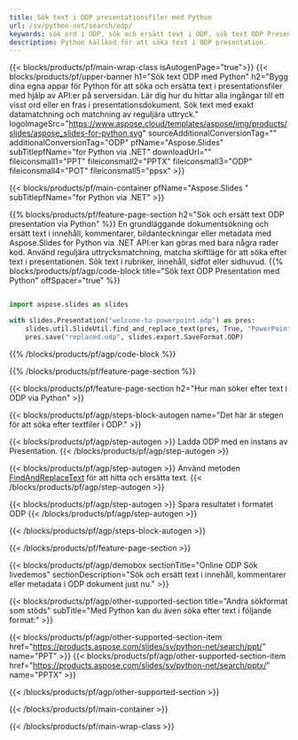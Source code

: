 ```yaml
---
title: Sök text i ODP presentationsfiler med Python
url: /sv/python-net/search/odp/
keywords: sök ord i ODP, sök och ersätt text i ODP, sök text ODP Presentation
description: Python källkod för att söka text i ODP presentation.
---
```


{{< blocks/products/pf/main-wrap-class isAutogenPage="true">}}
{{< blocks/products/pf/upper-banner h1="Sök text ODP med Python" h2="Bygg dina egna appar för Python för att söka och ersätta text i presentationsfiler med hjälp av API:er på serversidan. Lär dig hur du hittar alla ingångar till ett visst ord eller en fras i presentationsdokument. Sök text med exakt datamatchning och matchning av reguljära uttryck." logoImageSrc="https://www.aspose.cloud/templates/aspose/img/products/slides/aspose_slides-for-python.svg" sourceAdditionalConversionTag="" additionalConversionTag="ODP" pfName="Aspose.Slides" subTitlepfName="for Python via .NET" downloadUrl="" fileiconsmall1="PPT" fileiconsmall2="PPTX" fileiconsmall3="ODP" fileiconsmall4="POT" fileiconsmall5="ppsx" >}}

{{< blocks/products/pf/main-container pfName="Aspose.Slides " subTitlepfName="for Python via .NET" >}}

{{% blocks/products/pf/feature-page-section  h2="Sök och ersätt text ODP presentation via Python" %}}
En grundläggande dokumentsökning och ersätt text i innehåll, kommentarer, bildanteckningar eller metadata med Aspose.Slides for Python via .NET API:er kan göras med bara några rader kod. Använd reguljära uttrycksmatchning, matcha skiftläge för att söka efter text i presentationen. Sök text i rubriker, innehåll, sidfot eller sidhuvud.
{{% blocks/products/pf/agp/code-block title="Sök text ODP Presentation med Python" offSpacer="true" %}}

```py

import aspose.slides as slides

with slides.Presentation("welcome-to-powerpoint.odp") as pres:
    slides.util.SlideUtil.find_and_replace_text(pres, True, "PowerPoint", "Aspose.Slides", None)
    pres.save("replaced.odp", slides.export.SaveFormat.ODP)
```

{{% /blocks/products/pf/agp/code-block %}}

{{% /blocks/products/pf/feature-page-section %}}

{{< blocks/products/pf/feature-page-section  h2="Hur man söker efter text i ODP via Python" >}}

{{< blocks/products/pf/agp/steps-block-autogen name="Det här är stegen för att söka efter textfiler i ODP." >}}

{{< blocks/products/pf/agp/step-autogen >}}
Ladda ODP med en instans av Presentation.
{{< /blocks/products/pf/agp/step-autogen >}}

{{< blocks/products/pf/agp/step-autogen >}}
Använd metoden [FindAndReplaceText](https://reference.aspose.com/slides/python-net/aspose.slides.util/slideutil/) för att hitta och ersätta text.
{{< /blocks/products/pf/agp/step-autogen >}}

{{< blocks/products/pf/agp/step-autogen >}}
Spara resultatet i formatet ODP
{{< /blocks/products/pf/agp/step-autogen >}}

{{< /blocks/products/pf/agp/steps-block-autogen >}}

{{< /blocks/products/pf/feature-page-section >}}

{{< blocks/products/pf/agp/demobox sectionTitle="Online ODP Sök livedemos" sectionDescription="Sök och ersätt text i innehåll, kommentarer eller metadata i ODP dokument just nu." >}}

{{< blocks/products/pf/agp/other-supported-section title="Andra sökformat som stöds" subTitle="Med Python kan du även söka efter text i följande format:" >}}

{{< blocks/products/pf/agp/other-supported-section-item href="https://products.aspose.com/slides/sv/python-net/search/ppt/" name="PPT" >}}
{{< blocks/products/pf/agp/other-supported-section-item href="https://products.aspose.com/slides/sv/python-net/search/pptx/" name="PPTX" >}}


{{< /blocks/products/pf/agp/other-supported-section >}}

{{< /blocks/products/pf/main-container >}}
    
{{< /blocks/products/pf/main-wrap-class >}}